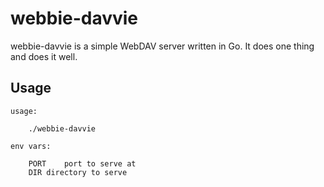 webbie-davvie
=============

webbie-davvie is a simple WebDAV server written in Go.
It does one thing and does it well.

Usage
-----

	usage:
	
		./webbie-davvie
	
	env vars:
	
		PORT	port to serve at
		DIR	directory to serve
	

